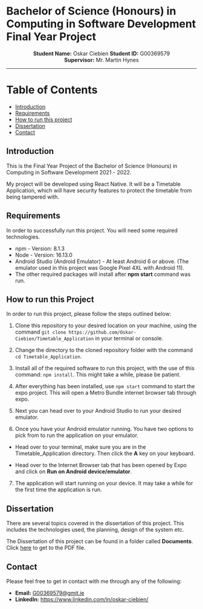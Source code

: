 # Bachelor of Science (Honours) in Computing in Software Development Final Year Project

<p align="center">
    <strong>Student Name:</strong> Oskar Ciebien   <strong>Student ID:</strong> G00369579
    <br>
    <strong>Supervisor:</strong> Mr. Martin Hynes
</p>

---

# Table of Contents

- [Introduction](#introduction)
- [Requirements](#requirements)
- [How to run this project](#how-to-run-this-project)
- [Dissertation](#dissertation)
- [Contact](#contact)

## Introduction

This is the Final Year Project of the Bachelor of Science (Honours) in Computing in Software Development 2021 - 2022.

My project will be developed using React Native. It will be a Timetable Application, which will have security features to protect the timetable from being tampered with.

## Requirements

In order to successfully run this project. You will need some required technologies.

- npm - Version: 8.1.3
- Node - Version: 16.13.0
- Android Studio (Android Emulator) - At least Android 6 or above. (The emulator used in this project was Google Pixel 4XL with Android 11).
- The other required packages will install after **npm start** command was run.

## How to run this Project

In order to run this project, please follow the steps outlined below:

1. Clone this repository to your desired location on your machine, using the command `git clone https://github.com/Oskar-Ciebien/Timetable_Application` in your terminal or console.

2. Change the directory to the cloned repository folder with the command `cd Timetable_Application`.

3. Install all of the required software to run this project, with the use of this command: `npm install`. This might take a while, please be patient.

4. After everything has been installed, use `npm start` command to start the expo project. This will open a Metro Bundle internet browser tab through expo.

5. Next you can head over to your Android Studio to run your desired emulator.

6. Once you have your Android emulator running. You have two options to pick from to run the application on your emulator.

- Head over to your terminal, make sure you are in the Timetable_Application directory. Then click the **A** key on your keyboard.

- Head over to the Internet Browser tab that has been opened by Expo and click on **Run on Android device/emulator**.

7. The application will start running on your device. It may take a while for the first time the application is run.

## Dissertation

There are several topics covered in the dissertation of this project. This includes the technologies used, the planning, design of the system etc.

The Dissertation of this project can be found in a folder called **Documents**. Click [here](Documents/Dissertation.pdf) to get to the PDF file.

## Contact

Please feel free to get in contact with me through any of the following:

- **Email:** G00369579@gmit.ie
- **LinkedIn:** https://www.linkedin.com/in/oskar-ciebien/
